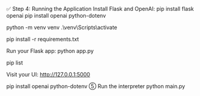 ✅ Step 4: Running the Application
Install Flask and OpenAI:
pip install flask openai
pip install openai python-dotenv

python -m venv venv
.\venv\Scripts\activate

pip install -r requirements.txt

Run your Flask app:
python app.py

pip list

Visit your UI:
http://127.0.0.1:5000


pip install openai python-dotenv
⑤ Run the interpreter
python main.py